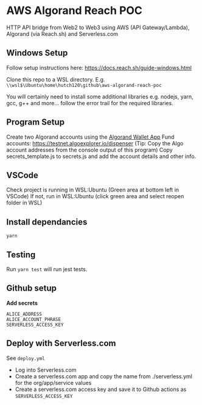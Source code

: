 # AWS Algorand Reach POC

HTTP API bridge from Web2 to Web3 using AWS (API Gateway/Lambda), Algorand (via Reach.sh) and Serverless.com

## Windows Setup

Follow setup instructions here: https://docs.reach.sh/guide-windows.html

Clone this repo to a WSL directory. E.g. `\\wsl$\Ubuntu\home\hutch120\github\aws-algorand-reach-poc`

You will certainly need to install some additional libraries
e.g. nodejs, yarn, gcc, g++ and more... follow the error trail for the required libraries.

## Program Setup

Create two Algorand accounts using the [Algorand Wallet App](https://www.algorandwallet.com/)
Fund accounts: https://testnet.algoexplorer.io/dispenser (Tip: Copy the Algo account addresses from the console output of this program)
Copy secrets_template.js to secrets.js and add the account details and other info.

## VSCode

Check project is running in WSL:Ubuntu (Green area at bottom left in VSCode)
If not, run in WSL:Ubuntu (click green area and select reopen folder in WSL)

## Install dependancies

`yarn`

## Testing

Run `yarn test` will run jest tests.

## Github setup

**Add secrets**

```
ALICE_ADDRESS
ALICE_ACCOUNT_PHRASE
SERVERLESS_ACCESS_KEY
```

## Deploy with Serverless.com

See `deploy.yml`

- Log into Serverless.com
- Create a serverless.com app and copy the name from ./serverless.yml for the org/app/service values
- Create a serverless.com access key and save it to Github actions as `SERVERLESS_ACCESS_KEY`
